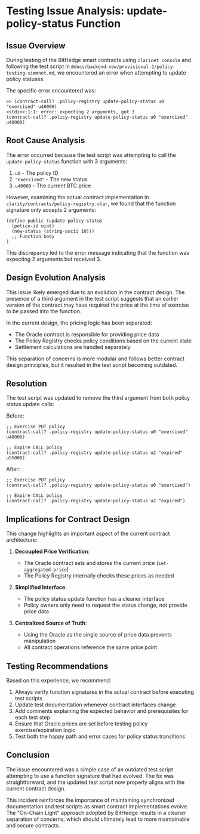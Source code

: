 # Testing Issue Analysis: update-policy-status Function

## Issue Overview

During testing of the BitHedge smart contracts using `clarinet console` and following the test script in `@docs/backend-new/provisional-2/policy-testing-simmnet.md`, we encountered an error when attempting to update policy statuses.

The specific error encountered was:

```
>> (contract-call? .policy-registry update-policy-status u0 "exercised" u40000)
<stdin>:1:1: error: expecting 2 arguments, got 3
(contract-call? .policy-registry update-policy-status u0 "exercised" u40000)
```

## Root Cause Analysis

The error occurred because the test script was attempting to call the `update-policy-status` function with 3 arguments:

1. `u0` - The policy ID
2. `"exercised"` - The new status
3. `u40000` - The current BTC price

However, examining the actual contract implementation in `clarity/contracts/policy-registry.clar`, we found that the function signature only accepts 2 arguments:

```clarity
(define-public (update-policy-status
  (policy-id uint)
  (new-status (string-ascii 10)))
  ;; Function body
)
```

This discrepancy led to the error message indicating that the function was expecting 2 arguments but received 3.

## Design Evolution Analysis

This issue likely emerged due to an evolution in the contract design. The presence of a third argument in the test script suggests that an earlier version of the contract may have required the price at the time of exercise to be passed into the function.

In the current design, the pricing logic has been separated:

- The Oracle contract is responsible for providing price data
- The Policy Registry checks policy conditions based on the current state
- Settlement calculations are handled separately

This separation of concerns is more modular and follows better contract design principles, but it resulted in the test script becoming outdated.

## Resolution

The test script was updated to remove the third argument from both policy status update calls:

Before:

```clarity
;; Exercise PUT policy
(contract-call? .policy-registry update-policy-status u0 "exercised" u40000)

;; Expire CALL policy
(contract-call? .policy-registry update-policy-status u2 "expired" u55000)
```

After:

```clarity
;; Exercise PUT policy
(contract-call? .policy-registry update-policy-status u0 "exercised")

;; Expire CALL policy
(contract-call? .policy-registry update-policy-status u2 "expired")
```

## Implications for Contract Design

This change highlights an important aspect of the current contract architecture:

1. **Decoupled Price Verification**:

   - The Oracle contract sets and stores the current price (`set-aggregated-price`)
   - The Policy Registry internally checks these prices as needed

2. **Simplified Interface**:

   - The policy status update function has a cleaner interface
   - Policy owners only need to request the status change, not provide price data

3. **Centralized Source of Truth**:
   - Using the Oracle as the single source of price data prevents manipulation
   - All contract operations reference the same price point

## Testing Recommendations

Based on this experience, we recommend:

1. Always verify function signatures in the actual contract before executing test scripts
2. Update test documentation whenever contract interfaces change
3. Add comments explaining the expected behavior and prerequisites for each test step
4. Ensure that Oracle prices are set before testing policy exercise/expiration logic
5. Test both the happy path and error cases for policy status transitions

## Conclusion

The issue encountered was a simple case of an outdated test script attempting to use a function signature that had evolved. The fix was straightforward, and the updated test script now properly aligns with the current contract design.

This incident reinforces the importance of maintaining synchronized documentation and test scripts as smart contract implementations evolve. The "On-Chain Light" approach adopted by BitHedge results in a cleaner separation of concerns, which should ultimately lead to more maintainable and secure contracts.
